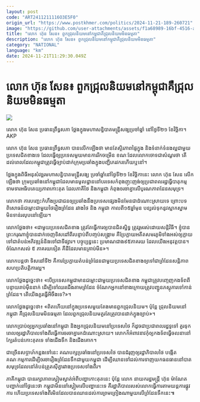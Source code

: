 ```yaml
---
layout: post
code: "ART2411211116O3E5F0"
origin_url: "https://www.postkhmer.com/politics/2024-11-21-189-260721"
image: "https://github.com/user-attachments/assets/f1a68989-16bf-4516-aa32-765f1e555a1f"
title: "លោក ហ៊ុន សែន៖ ពួក​ជ្រុលនិយម​នៅ​កម្ពុជា​គឺ​ជ្រុល​និយម​មិន​ធម្មតា"
description: "​​លោក ហ៊ុន សែន៖ ពួក​ជ្រុលនិយម​នៅ​កម្ពុជា​គឺ​ជ្រុល​និយម​មិន​ធម្មតា​"
category: "NATIONAL"
language: "km"
date: 2024-11-21T11:29:30.049Z
---
```


# លោក ហ៊ុន សែន៖ ពួក​ជ្រុលនិយម​នៅ​កម្ពុជា​គឺ​ជ្រុល​និយម​មិន​ធម្មតា

![](https://github.com/user-attachments/assets/7b4b4622-4676-4877-a650-b2bb2c66366e)

លោក ហ៊ុន សែន ប្រធាន​ព្រឹទ្ធសភា ថ្លែង​ក្នុង​មហាសន្និបាត​មន្ត្រី​សង្ឃ​ប្រចាំឆ្នាំ ​នៅ​ថ្ងៃ​ទី២១ ខែ​វិច្ឆិកា​។ AKP

លោក ហ៊ុន សែន ប្រធាន​ព្រឹទ្ធសភា បាន​លើក​ឡើង​ថា មាន​តែ​ស្ថិរភាព​ផ្ទៃ​ក្នុង និង​ទំនាក់​ទំនង​ល្អ​ជាមួយ​ប្រទេស​ជិត​ខាង​ទេ​ ដែល​ធ្វើ​ឲ្យ​ប្រទេស​មួយ​មាន​ការ​រីក​ចម្រើន ខណៈ​ដែល​លោក​ចោទ​ជា​សំណួរ​ថា តើ​ដល់​ពេល​ដែល​កម្ពុជា​ត្រូវ​ធ្វើ​ច្បាប់​ដាក់​ក្រុម​ប្រឆាំង​ក្នុង​បញ្ជី​ភេរវករ​ហើយ​ឬ​នៅ។

ថ្លែង​ក្នុង​ពិធី​អនុសំវច្ឆរ​មហាសន្និបាត​មន្ត្រី​សង្ឃ ​ប្រចាំឆ្នាំ​នៅ​ថ្ងៃ​ទី២១ ខែ​វិច្ឆិកា​នេះ លោក ហ៊ុន សែន លើក​ឡើង​ថា ក្រុម​ប្រឆាំង​នៅ​កម្ពុជា​ដែល​មាន​មូលដ្ឋាន​នៅ​បរទេស​កំពុង​ញុះញង់​ឲ្យ​ប្រជាពលរដ្ឋ​ធ្វើ​បាតុកម្ម​ទាមទារ​អធិបតេយ្យភាព​កោះគុត ដែល​ភាគី​ថៃ និង​កម្ពុជា កំពុង​ចរចា​គ្នា​លើ​បូរណភាព​ដែន​សមុទ្រ។

លោក​ថា ការ​បញ្ឆេះ​កំហឹង​ប្រជាជន​ឲ្យ​ប្រឆាំង​នឹង​ប្រទេស​ផ្សេង​មិន​មែន​ជា​ដំណោះស្រាយ​ទេ ព្រោះ​បទ​ពិសោធន៍​ជម្លោះ​ជាមួយ​ថៃ​រឿង​ព្រំដែន​ រវាង​ថៃ និង កម្ពុជា កាល​ពី​១៥​ឆ្នាំ​មុន បន្សល់​ទុក​នូវ​ស្លាកស្នាម​មិន​ទាន់​រលុប​នៅ​ឡើយ។

លោក​ថ្លែង​ថា៖ «ជាមួយ​ប្រទេស​ជិតខាង ត្រូវ​តែ​ធ្វើការ​ឲ្យ​បាន​ជិតស្និទ្ធ ត្រូវ​រួម​រស់​ដោយ​សន្តិវិធី។ ខ្ញុំ​បាន​ព្រះ​ករុណា​ខ្ញុំ​បាន​ដាក់​ចេញ​ទិសដៅ​ពីរ​បន្ទាប់​ពី​បញ្ចប់​សង្គ្រាម គឺ​ប្រែ​ក្លាយ​អតីត​សមរភូមិ​ទាំង​អស់​​ឲ្យ​ក្លាយ​ទៅ​ជា​តំបន់​អភិវឌ្ឍន៍​និង​ទៅ​ជា​ទីផ្សារ។ បច្ចុប្បន្ន​នេះ ប្រមាណ​ជាង​៩៥​ភាគរយ ដែល​យើង​អនុវត្ត​បាន។ ចំណែក​សល់ ៥​ ភាគរយ​ទៀត គឺ​ដី​ដែល​មាន​គ្រាប់​មីន»។

លោក​បន្ត​ថា ទិសដៅ​ទី២ គឺ​ការ​ប្រែក្លាយ​តំបន់​ព្រំដែន​ជាមួយ​ប្រទេស​ជិត​ខាង​ឲ្យ​ទៅ​ជា​ព្រំដែន​សន្តិភាព សហប្រតិបត្តិការ​ល្អ។ 

លោក​ថ្លែង​ដូច្នេះ​ថា៖ «បើ​ប្រទេស​កម្ពុជា​មាន​ជម្លោះ​ជាមួយ​ប្រទេស​ជិត​ខាង កម្ពុជា​ត្រូវ​បញ្ចេញ​កងទ័ព​ពី​បន្ទាយ​រាប់​ម៉ឺន​នាក់ ដើម្បី​ទៅ​ឈរ​ជើង​តាម​ព្រំដែន ចំណែក​អ្នក​នៅ​ខាង​ក្រោយ​ត្រូវ​បញ្ជូន​ភស្តុភារ​ទៅកាន់​ព្រំដែន។ តើ​យើង​គួរ​ធ្វើ​អីចឹង​ទេ?»។

លោក​ថ្លែង​ដូច្នេះ​ថា៖ «ពិត​ហើយ​នៅ​ក្នុង​ប្រទេស​មួយ​តែង​​មាន​ពួក​ជ្រុល​និយម។ ប៉ុន្តែ ជ្រុល​និយម​នៅ​កម្ពុជា គឺ​ជ្រុល​និយម​មិន​ធម្មតា ដែល​ពួក​ជ្រុល​និយម​គួរ​តែ​ត្រូវ​បាន​ដាក់​ក្នុង​ច្បាប់»។ 

លោក​ប្រាប់​ឲ្យ​អ្នក​ប្រឆាំង​នៅ​កម្ពុជា និង​អ្នក​ជ្រុល​និយម​នៅ​ប្រទេស​ថៃ ក៏ដូចជា​ប្រជាពលរដ្ឋ​ទូទៅ គួរ​ទុក​ពេល​ឲ្យ​រដ្ឋាភិបាល​ទាំង​ពីរ​ធ្វើការ​ចរចា​គ្នា​រក​ដំណោះ​ស្រាយ។ លោក​ក៏​អំពាវនាវ​កុំ​ឲ្យ​កង​ទ័ព​ធ្វើ​ចលនា​នៅ​ក្បែរ​តំបន់​កោះគុត​ទេ ទាំង​ជើង​ទឹក និង​ជើង​គោក។ 

ជា​ច្រើន​សប្ដាហ៍​កន្លង​ទៅ​នេះ គណបក្ស​ប្រឆាំង​នៅ​ប្រទេស​ថៃ បាន​ជំរុញ​ឲ្យ​រដ្ឋាភិបាល​ថៃ បង្កើត​គណៈកម្មការ​ដើម្បី​ចរចា​រឿង​ព្រំដែន​ទឹក​ជាមួយ​កម្ពុជា ដើម្បី​ឈាន​ទៅ​ដល់​ការ​ទាញ​យក​ធនធាន​នៅ​បាត​សមុទ្រ​ដែល​នៅ​តំបន់​ត្រួត​ស៊ីគ្នា​រវាង​ប្រទេស​ទាំង​ពីរ។ 

ភាគី​កម្ពុជា បាន​រក្សា​ភាព​ស្ងៀម​ស្ងាត់​អំពី​បញ្ហា​កោះគុត​នេះ ប៉ុន្តែ លោក នាយក​រដ្ឋមន្ត្រី ហ៊ុន ម៉ាណែត បញ្ជាក់​នៅ​ថ្ងៃ​នេះ​ថា កម្ពុជា​មិន​នៅ​ស្ងៀម​លើ​បញ្ហា​នេះ​ទេ គឺ​រដ្ឋាភិបាល​របស់​លោក​ធ្វើ​ការ​តាម​យន្តការ​ផ្លូវការ ហើយ​ប្រទេស​ទាំង​ពីរ​មិន​ដែល​បាន​ឈាន​ដល់​ការ​ព្រមព្រៀង​ណា​មួយ​លើ​ព្រំដែន​ទឹក​នេះ៕